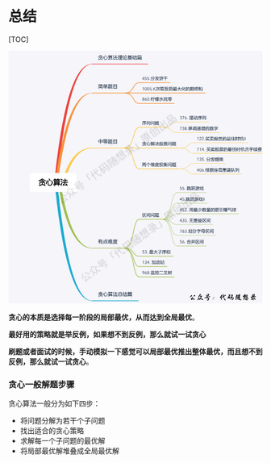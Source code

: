 # 总结

[TOC]

![贪心算法大纲](总结.assets/20210917104315.png)

**贪心的本质是选择每一阶段的局部最优，从而达到全局最优**。

**最好用的策略就是举反例，如果想不到反例，那么就试一试贪心**

**刷题或者面试的时候，手动模拟一下感觉可以局部最优推出整体最优，而且想不到反例，那么就试一试贪心**。

### 贪心一般解题步骤

贪心算法一般分为如下四步：

- 将问题分解为若干个子问题
- 找出适合的贪心策略
- 求解每一个子问题的最优解
- 将局部最优解堆叠成全局最优解
